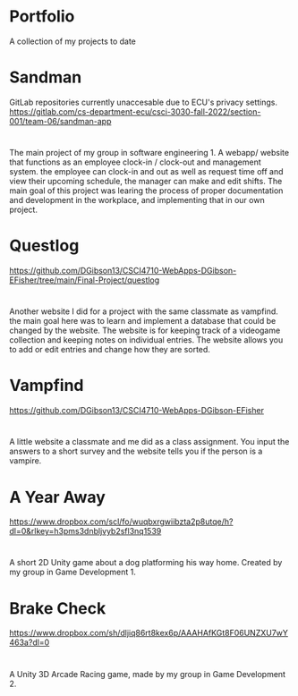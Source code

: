 # Portfolio
A collection of my projects to date

# Sandman
GitLab repositories currently unaccesable due to ECU's privacy settings.
https://gitlab.com/cs-department-ecu/csci-3030-fall-2022/section-001/team-06/sandman-app
#
The main project of my group in software engineering 1. A webapp/ website that functions as an employee clock-in / clock-out and management system. the employee can clock-in and out as well as request time off and view their upcoming schedule, the manager can make and edit shifts. The main goal of this project was learing the process of proper documentation and development in the workplace, and implementing that in our own project.

# Questlog
https://github.com/DGibson13/CSCI4710-WebApps-DGibson-EFisher/tree/main/Final-Project/questlog
#
Another website I did for a project with the same classmate as vampfind. the main goal here was to learn and implement a database that could be changed by the website. The website is for keeping track of a videogame collection and keeping notes on individual entries. The website allows you to add or edit entries and change how they are sorted.

# Vampfind
https://github.com/DGibson13/CSCI4710-WebApps-DGibson-EFisher
#
A little website a classmate and me did as a class assignment. You input the answers to a short survey and the website tells you if the person is a vampire.

# A Year Away
https://www.dropbox.com/scl/fo/wuqbxrgwiibzta2p8utqe/h?dl=0&rlkey=h3pms3dnbljvyb2sfl3nq1539
#
A short 2D Unity game about a dog platforming his way home. Created by my group in Game Development 1.

# Brake Check
https://www.dropbox.com/sh/dljiq86rt8kex6p/AAAHAfKGt8F06UNZXU7wY463a?dl=0
#
A Unity 3D Arcade Racing game, made by my group in Game Development 2.
